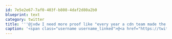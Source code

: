 ```yaml
---
id: 7e5e2e67-7af0-403f-b808-4daf2d80a2b0
blueprint: text
category: twitter
title: '''@jvdw I need more proof like "every year a cdn team made the playoffs, and peanut butter dropped &lt; $1.99/kg on mar 23, they won the cup"'
caption: '<span class="username username_linked">@<a href="https://twitter.com/jvdw" title="John van der Woude">jvdw</a></span> I need more proof like "every year a cdn team made the playoffs, and peanut butter dropped &lt; $1.99/kg on mar 23, they won the cup"'
---
```

